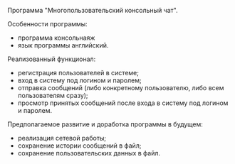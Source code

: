Программа "Многопользовательский консольный чат".

Особенности программы:
- программа консольнаяж
- язык программы английский.

Реализованный функционал:
- регистрация пользователей в системе;
- вход в систему под логином и паролем;
- отправка сообщений (либо конкретному пользователю, либо всем пользователям сразу);
- просмотр принятых сообщений после входа в систему под логином и паролем.

Предполагаемое развитие и доработка программы в будущем:
- реализация сетевой работы;
- сохранение истории сообщений в файл;
- сохранение пользовательских данных в файл.
